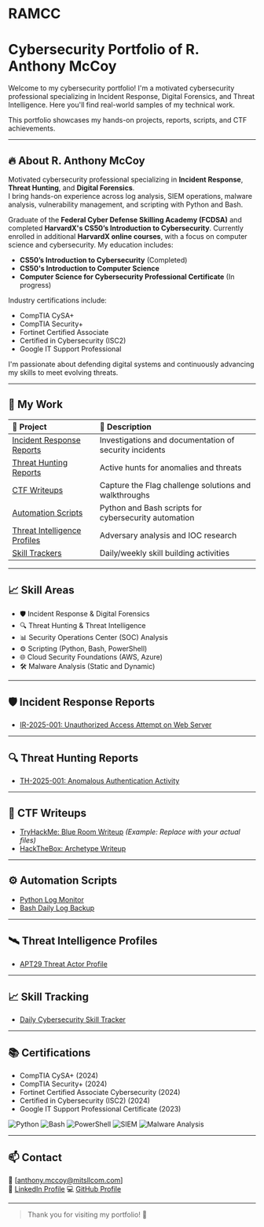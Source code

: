 # RAMCC
# Cybersecurity Portfolio of R. Anthony McCoy

Welcome to my cybersecurity portfolio! I'm a motivated cybersecurity professional specializing in Incident Response, Digital Forensics, and Threat Intelligence.  Here you'll find real-world samples of my technical work.

This portfolio showcases my hands-on projects, reports, scripts, and CTF achievements.

---

## 🔥 About R. Anthony McCoy

Motivated cybersecurity professional specializing in **Incident Response**, **Threat Hunting**, and **Digital Forensics**.  
I bring hands-on experience across log analysis, SIEM operations, malware analysis, vulnerability management, and scripting with Python and Bash.

Graduate of the **Federal Cyber Defense Skilling Academy (FCDSA)** and completed **HarvardX's CS50’s Introduction to Cybersecurity**. Currently enrolled in additional **HarvardX online courses**, with a focus on computer science and cybersecurity. My education includes:
- **CS50’s Introduction to Cybersecurity** (Completed)
- **CS50's Introduction to Computer Science**  
- **Computer Science for Cybersecurity Professional Certificate** (In progress)

Industry certifications include:
- CompTIA CySA+
- CompTIA Security+
- Fortinet Certified Associate
- Certified in Cybersecurity (ISC2)
- Google IT Support Professional

I'm passionate about defending digital systems and continuously advancing my skills to meet evolving threats.

---

## 📂 My Work

| 📁 Project | 🔎 Description |
|:---|:---|
| [Incident Response Reports](./Incident-Reports) | Investigations and documentation of security incidents |
| [Threat Hunting Reports](./Threat-Hunting-Reports) | Active hunts for anomalies and threats |
| [CTF Writeups](./CTF-Writeups) | Capture the Flag challenge solutions and walkthroughs |
| [Automation Scripts](./Scripts) | Python and Bash scripts for cybersecurity automation |
| [Threat Intelligence Profiles](./Threat-Intelligence) | Adversary analysis and IOC research |
| [Skill Trackers](./Skill-Trackers) | Daily/weekly skill building activities |

---

## 📈 Skill Areas

- 🛡️ Incident Response & Digital Forensics
- 🔍 Threat Hunting & Threat Intelligence
- 📊 Security Operations Center (SOC) Analysis
- ⚙️ Scripting (Python, Bash, PowerShell)
- 🌐 Cloud Security Foundations (AWS, Azure)
- 🛠️ Malware Analysis (Static and Dynamic)

---

## 🛡️ Incident Response Reports
- [IR-2025-001: Unauthorized Access Attempt on Web Server](Incident-Reports/IR-2025-001.md)

---

## 🔍 Threat Hunting Reports
- [TH-2025-001: Anomalous Authentication Activity](Threat-Hunting-Reports/TH-2025-001.md)

---

## 🧠 CTF Writeups
- [TryHackMe: Blue Room Writeup](CTF-Writeups/THM-Blue.md) *(Example: Replace with your actual files)*
- [HackTheBox: Archetype Writeup](CTF-Writeups/HTB-Archetype.md)

---

## ⚙️ Automation Scripts
- [Python Log Monitor](Scripts/Python-Log-Monitor.py)
- [Bash Daily Log Backup](Scripts/dailylogbackup.sh)

---

## 🛰️ Threat Intelligence Profiles
- [APT29 Threat Actor Profile](Threat-Intelligence/APT29.md)

---

## 📈 Skill Tracking
- [Daily Cybersecurity Skill Tracker](Skill-Trackers/Daily-Tracker.md)

---

## 📚 Certifications
- CompTIA CySA+ (2024)
- CompTIA Security+ (2024)
- Fortinet Certified Associate Cybersecurity (2024)
- Certified in Cybersecurity (ISC2) (2024)
- Google IT Support Professional Certificate (2023)

![Python](https://img.shields.io/badge/Python-306998?style=for-the-badge&logo=python&logoColor=white)
![Bash](https://img.shields.io/badge/Bash-4EAA33?style=for-the-badge&logo=gnubash&logoColor=white)
![PowerShell](https://img.shields.io/badge/PowerShell-2C75A3?style=for-the-badge&logo=powershell&logoColor=white)
![SIEM](https://img.shields.io/badge/SIEM-ff6f00?style=for-the-badge&logo=siem&logoColor=white)
![Malware Analysis](https://img.shields.io/badge/Malware%20Analysis-DF5A29?style=for-the-badge&logo=linux&logoColor=white)

---

## 📫 Contact
📧 [anthony.mccoy@mitsllcom.com]  
🔗 [LinkedIn Profile](https://www.linkedin.com/in/ranthonymccoy/)
💻 [GitHub Profile](https://github.com/RAMcCoy)

---

> Thank you for visiting my portfolio! 🚀

